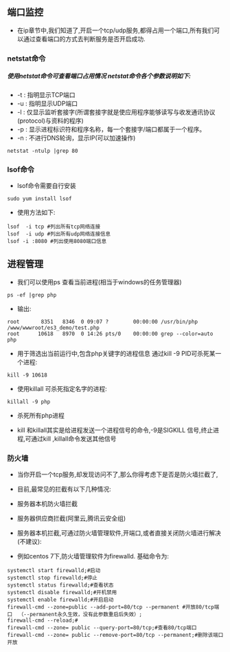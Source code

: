 ## 端口监控
* 在ip章节中,我们知道了,开启一个tcp/udp服务,都得占用一个端口,所有我们可以通过查看端口的方式去判断服务是否开启成功.

### netstat命令
##### 使用netstat命令可查看端口占用情况  netstat命令各个参数说明如下:
* -t : 指明显示TCP端口
* -u : 指明显示UDP端口
* -l : 仅显示监听套接字(所谓套接字就是使应用程序能够读写与收发通讯协议(protocol)与资料的程序)
* -p : 显示进程标识符和程序名称，每一个套接字/端口都属于一个程序。
* -n : 不进行DNS轮询，显示IP(可以加速操作)

```
netstat -ntulp |grep 80
```


### lsof命令
* lsof命令需要自行安装

```
sudo yum install lsof
```
* 使用方法如下:

```
lsof  -i tcp #列出所有tcp网络连接
lsof  -i udp #列出所有udp网络连接信息
lsof -i :8080 #列出使用8080端口信息
```


## 进程管理

* 我们可以使用ps 查看当前进程(相当于windows的任务管理器)

```
ps -ef |grep php
```
* 输出:

```
root       8351   8346  0 09:07 ?        00:00:00 /usr/bin/php /www/wwwroot/es3_demo/test.php
root      10618   8970  0 14:26 pts/0    00:00:00 grep --color=auto php
```
* 用于筛选出当前运行中,包含php关键字的进程信息 通过kill -9 PID可杀死某一个进程:

```
kill -9 10618

```
* 使用killall 可杀死指定名字的进程:

```
killall -9 php
```
* 杀死所有php进程

* kill 和killall其实是给进程发送一个进程信号的命令,-9是SIGKILL 信号,终止进程,可通过kill ,killall命令发送其他信号


### 防火墙
* 当你开启一个tcp服务,却发现访问不了,那么你得考虑下是否是防火墙拦截了,
* 目前,最常见的拦截有以下几种情况:

* 服务器本机防火墙拦截
* 服务器供应商拦截(阿里云,腾讯云安全组)
* 服务器本机拦截,可通过防火墙管理软件,开端口,或者直接关闭防火墙进行解决(不建议):
* 例如centos 7下,防火墙管理软件为firewalld. 基础命令为:

```
systemctl start firewalld;#启动
systemctl stop firewalld;#停止
systemctl status firewalld;#查看状态
systemctl disable firewalld;#开机禁用
systemctl enable firewalld;#开启启动
firewall-cmd --zone=public --add-port=80/tcp --permanent #开放80/tcp端口  （--permanent永久生效，没有此参数重启后失效）;
firewall-cmd --reload;#
firewall-cmd --zone= public --query-port=80/tcp;#查看80/tcp端口
firewall-cmd --zone= public --remove-port=80/tcp --permanent;#删除该端口开放
```